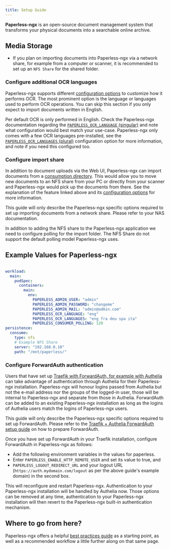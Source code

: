 ```yaml
---
title: Setup Guide
---
```


**Paperless-ngx** is an open-source document management system that transforms your physical documents into a searchable
online archive.

## Media Storage

- If you plan on importing documents into Paperless-ngx via a network share, for example from a computer or scanner, it
  is recommended to set up an `NFS Share` for the shared folder.

### Configure additional OCR languages

Paperless-ngx supports different [configuration options](https://docs.paperless-ngx.com/configuration/#ocr) to customize
how it performs OCR. The most prominent option is the language or languages used to perform OCR operations. You can skip
this section if you only expect to import documents written in English.

Per default OCR is only performed in English. Check the Paperless-ngx documentation regarding the
[`PAPERLESS_OCR_LANGUAGE` (singular)](https://docs.paperless-ngx.com/configuration/#ocr) and note what configuration
would best match your use-case. Paperless-ngx only comes with a few OCR languages pre-installed, see the
[`PAPERLESS_OCR_LANGUAGES` (plural)](https://docs.paperless-ngx.com/configuration/#docker) configuration option for more
information, and note if you need this configured too.

### Configure import share

In addition to document uploads via the Web UI, Paperless-ngx can import documents from a [consumption
directory](https://docs.paperless-ngx.com/usage/#the-consumption-directory). This would allow you to move new documents
to an NFS share from your PC or directly from your scanner and Paperless-ngx would pick
up the documents from there. See the explanation of the feature linked above and its [configuration
options](https://docs.paperless-ngx.com/configuration/#consume_config) for more information.

This guide will only describe the Paperless-ngx specific options required to set up importing documents from a network
share. Please refer to your NAS documentation.

In addition to adding the NFS share to the Paperless-ngx application we need to configure polling for the import folder.
The NFS Share do not support the default polling model Paperless-ngx uses.

## Example Values for Paperless-ngx

```yaml

workload:
  main:
    podSpec:
      containers:
        main:
          env:
            PAPERLESS_ADMIN_USER: "admin"
            PAPERLESS_ADMIN_PASSWORD: "changeme"
            PAPERLESS_ADMIN_MAIL: "admin@admin.com"
            PAPERLESS_OCR_LANGUAGE: "eng"
            PAPERLESS_OCR_LANGUAGES: "eng fra deu spa ita"
            PAPERLESS_CONSUMER_POLLING: 120
persistence:
  consume:
    type: nfs
    # Example NFS Share
    server: "192.168.0.10"
    path: "/mnt/paperless/"

```

### Configure ForwardAuth authentication

Users that have set up [Traefik with ForwardAuth, for example with Authelia](/charts/stable/authelia/setup-guide/)
can take advantage of authentication through Authelia for their Paperless-ngx installation. Paperless-ngx will honour
logins passed from Authelia but not the e-mail address nor the groups of the logged-in user, those will be internal to
Paperless-ngx and separate from those in Authelia. ForwardAuth can be added to an existing Paperless-ngx installation as
long as the logins of Authelia users match the logins of Paperless-ngx users.

This guide will only describe the Paperless-ngx specific options required to set up ForwardAuth. Please refer to the
[Traefik + Authelia ForwardAuth setup guide](/charts/stable/authelia/setup-guide/) on how to prepare ForwardAuth.

Once you have set up ForwardAuth in your Traefik installation, configure ForwardAuth in Paperless-ngx as follows:

  - Add the following environment variables in the values for paperless.
  - Enter `PAPERLESS_ENABLE_HTTP_REMOTE_USER` and set its value to true, and
  - `PAPERLESS_LOGOUT_REDIRECT_URL` and your logout URL (`https://auth.mydomain.com/logout` as per the above guide's example domain) in the second box.

This will reconfigure and restart Paperless-ngx. Authentication to
your Paperless-ngx installation will be handled by Authelia now. Those options can be removed at any time,
authentication to your Paperless-ngx installation will then revert to the Paperless-ngx built-in authentication
mechanism.

## Where to go from here?

Paperless-ngx offers a helpful [best practices guide](https://docs.paperless-ngx.com/usage/#basic-searching) as a
starting point, as well as a recommended workflow a little further along on that same page.
